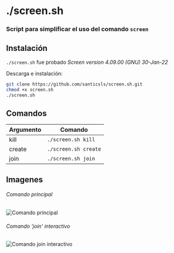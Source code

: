 # ./screen.sh
### Script para simplificar el uso del comando `screen`

## Instalación
`./screen.sh` fue probado *Screen version 4.09.00 (GNU) 30-Jan-22*

Descarga e instalación:

```sh
git clone https://github.com/santicsls/screen.sh.git
chmod +x screen.sh
./screen.sh
```

## Comandos
| Argumento | Comando |
| ------ | ------ |
| kill | `./screen.sh kill` |
| create | `./screen.sh create` |
| join | `./screen.sh join` |

## Imagenes
###### Comando principal
![Comando principal](https://i.imgur.com/kI3YR80.png "Comando principal")

###### Comando 'join' interactivo
![Comando join interactivo](https://i.imgur.com/UaMII10.png "Comando interactivo")



